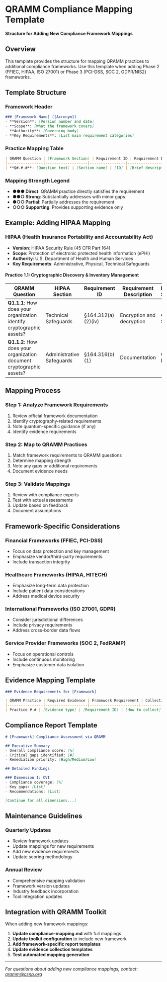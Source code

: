 # QRAMM Compliance Mapping Template
**Structure for Adding New Compliance Framework Mappings**

## Overview

This template provides the structure for mapping QRAMM practices to additional compliance frameworks. Use this template when adding Phase 2 (FFIEC, HIPAA, ISO 27001) or Phase 3 (PCI-DSS, SOC 2, GDPR/NIS2) frameworks.

## Template Structure

### Framework Header

```markdown
### [Framework Name] ([Acronym])
- **Version**: [Version number and date]
- **Scope**: [What the framework covers]
- **Authority**: [Governing body]
- **Key Requirements**: [List main requirement categories]
```

### Practice Mapping Table

```markdown
| QRAMM Question | [Framework Section] | Requirement ID | Requirement Description | Mapping Strength |
|----------------|-------------------|----------------|------------------------|------------------|
| **Q#.#.#**: [Question text] | [Section name] | [ID] | [Brief description] | ●●● Direct |
```

### Mapping Strength Legend

- **●●● Direct**: QRAMM practice directly satisfies the requirement
- **●●○ Strong**: Substantially addresses with minor gaps  
- **●○○ Partial**: Partially addresses the requirement
- **○○○ Supporting**: Provides supporting evidence only

## Example: Adding HIPAA Mapping

### HIPAA (Health Insurance Portability and Accountability Act)
- **Version**: HIPAA Security Rule (45 CFR Part 164)
- **Scope**: Protection of electronic protected health information (ePHI)
- **Authority**: U.S. Department of Health and Human Services
- **Key Requirements**: Administrative, Physical, Technical Safeguards

#### Practice 1.1: Cryptographic Discovery & Inventory Management

| QRAMM Question | HIPAA Section | Requirement ID | Requirement Description | Mapping Strength |
|----------------|---------------|----------------|------------------------|------------------|
| **Q1.1.1**: How does your organization identify cryptographic assets? | Technical Safeguards | §164.312(a)(2)(iv) | Encryption and decryption | ●●○ Strong |
| **Q1.1.2**: How does your organization document cryptographic assets? | Administrative Safeguards | §164.316(b)(1) | Documentation | ●●● Direct |

## Mapping Process

### Step 1: Analyze Framework Requirements
1. Review official framework documentation
2. Identify cryptography-related requirements
3. Note quantum-specific guidance (if any)
4. Identify evidence requirements

### Step 2: Map to QRAMM Practices
1. Match framework requirements to QRAMM questions
2. Determine mapping strength
3. Note any gaps or additional requirements
4. Document evidence needs

### Step 3: Validate Mappings
1. Review with compliance experts
2. Test with actual assessments
3. Update based on feedback
4. Document assumptions

## Framework-Specific Considerations

### Financial Frameworks (FFIEC, PCI-DSS)
- Focus on data protection and key management
- Emphasize vendor/third-party requirements
- Include transaction integrity

### Healthcare Frameworks (HIPAA, HITECH)
- Emphasize long-term data protection
- Include patient data considerations
- Address medical device security

### International Frameworks (ISO 27001, GDPR)
- Consider jurisdictional differences
- Include privacy requirements
- Address cross-border data flows

### Service Provider Frameworks (SOC 2, FedRAMP)
- Focus on operational controls
- Include continuous monitoring
- Emphasize customer data isolation

## Evidence Mapping Template

```markdown
### Evidence Requirements for [Framework]

| QRAMM Practice | Required Evidence | Framework Requirement | Collection Method |
|----------------|-------------------|----------------------|-------------------|
| Practice #.# | [Evidence type] | [Requirement ID] | [How to collect] |
```

## Compliance Report Template

```markdown
# [Framework] Compliance Assessment via QRAMM

## Executive Summary
- Overall compliance score: [%]
- Critical gaps identified: [#]
- Remediation priority: [High/Medium/Low]

## Detailed Findings

### Dimension 1: CVI
- Compliance coverage: [%]
- Key gaps: [List]
- Recommendations: [List]

[Continue for all dimensions...]
```

## Maintenance Guidelines

### Quarterly Updates
- Review framework updates
- Update mappings for new requirements
- Add new evidence requirements
- Update scoring methodology

### Annual Review
- Comprehensive mapping validation
- Framework version updates
- Industry feedback incorporation
- Tool integration updates

## Integration with QRAMM Toolkit

When adding new framework mappings:

1. **Update compliance-mapping.md** with full mappings
2. **Update toolkit configuration** to include new framework
3. **Add framework-specific report templates**
4. **Update evidence collection templates**
5. **Test automated mapping generation**

---

*For questions about adding new compliance mappings, contact: qramm@csnp.org*